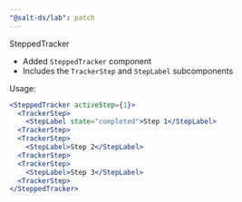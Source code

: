 ```yaml
---
"@salt-ds/lab": patch
---
```


SteppedTracker

- Added `SteppedTracker` component
- Includes the `TrackerStep` and `StepLabel` subcomponents

Usage:

```jsx
<SteppedTracker activeStep={1}>
  <TrackerStep>
    <StepLabel state="completed">Step 1</StepLabel>
  <TrackerStep>
  <TrackerStep>
    <StepLabel>Step 2</StepLabel>
  <TrackerStep>
  <TrackerStep>
    <StepLabel>Step 3</StepLabel>
  <TrackerStep>
</SteppedTracker>
```

